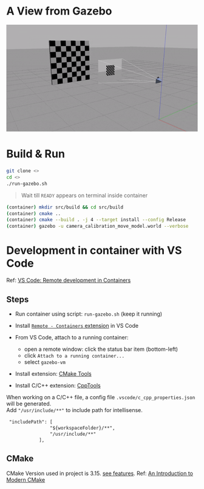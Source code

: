 # A View from Gazebo

![Cover Photo](images/cover.gif)

# Build & Run


```bash
git clone <>
cd <>
./run-gazebo.sh
```

> Wait till `READY` appears on terminal inside container

```bash
(container) mkdir src/build && cd src/build
(container) cmake ..
(container) cmake --build . -j 4 --target install --config Release
(container) gazebo -u camera_calibration_move_model.world --verbose
```

# Development in container with VS Code

Ref: [VS Code: Remote development in Containers](https://code.visualstudio.com/docs/remote/containers-tutorial#_install-the-extension)

## Steps
- Run container using script: `run-gazebo.sh` (keep it running)
- Install [`Remote - Containers` extension](https://marketplace.visualstudio.com/items?itemName=ms-vscode-remote.remote-containers) in VS Code
- From VS Code, attach to a running container:
  - open a remote window: click the status bar item (bottom-left)
  - click `Attach to a running container...`
  - select `gazebo-vm`

- Install extension: [CMake Tools](https://marketplace.visualstudio.com/items?itemName=ms-vscode.cmake-tools)

- Install C/C++ extension: [CppTools](https://marketplace.visualstudio.com/items?itemName=ms-vscode.cpptools)

When working on a C/C++ file, a config file `.vscode/c_cpp_properties.json` will be generated.<br>
Add `"/usr/include/**"` to include path for intellisense.
```
 "includePath": [
                "${workspaceFolder}/**",
                "/usr/include/**"
            ],
```

## CMake
CMake Version used in project is 3.15. [see features](https://cliutils.gitlab.io/modern-cmake/chapters/intro/newcmake.html).
Ref: [An Introduction to Modern CMake](https://cliutils.gitlab.io/modern-cmake/)
